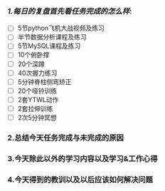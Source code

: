 ### **_1.每日的复盘首先看任务完成的怎么样_**:
- [ ] 5节python飞机大战视频及练习
- [ ] 半节数据分析课程及练习
- [ ] 5节MySQL课程及练习
- [ ] 10个俯卧撑
- [ ] 20个深蹲
- [ ] 40次握力练习
- [ ] 5分钟脊柱侧弯矫正
- [ ] 20个哑铃训练
- [ ] 2套YTWL动作
- [ ] 2套拉伸训练
- [ ] 2次5分钟冥想

### 2.总结今天任务完成与未完成的原因



### 3.今天除此以外的学习内容以及学习&工作心得


### 4.今天得到的教训以及以后应该如何解决问题